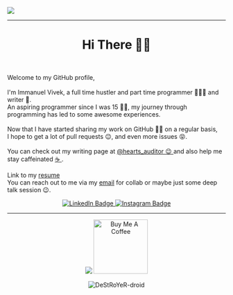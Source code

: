 <img src = "https://repository-images.githubusercontent.com/340868117/f2b32a00-cc75-11eb-8bf8-1bf1990e8868"
align = "center">

<hr>

<h1 align = "center"> Hi There 👋🏼 </h1>
<br>

Welcome to my GitHub profile, <br><br>
I'm Immanuel Vivek, a full time hustler and part time programmer 👨🏾‍💻 and writer 📝. <br>
An aspiring programmer since I was 15 🧒🏽, my journey through programming has led to some awesome experiences. <br>
<br>
Now that I have started sharing my work on GitHub 🤝🏼 on a regular basis,<br>
I hope to get a lot of pull requests 😉, and even more issues 😝.<br>
<br>
You can check out my writing page at <a href = "https://www.instagram.com/hearts_auditor/"> @hearts_auditor 😉 </a>
and also help me stay caffeinated <a href="https://www.buymeacoffee.com/immanuelvivek" target="_blank"> ☕ </a>.
<br>

Link to my <a href = "https://resume.io/r/A1p8flJc4"> resume </a> <br>
You can reach out to me via my [email](mailto:immanuelvivek40609@gmail.com) for collab or maybe just some deep talk session 😉.

<div id="badges" align = "center">
    <a href="https://www.linkedin.com/in/immanuel-vivek-tirkey-9a5855227/">
        <img src="https://img.shields.io/badge/LinkedIn-blue?style=for-the-badge&logo=linkedin&logoColor=white" alt="LinkedIn Badge"/>
    </a>
    <a href="https://www.instagram.com/hearts_auditor/">
        <img src="https://img.shields.io/badge/Instagram-E4405F?style=for-the-badge&logo=instagram&logoColor=white" alt="Instagram Badge"/>
    </a>
</div>

</center>

<hr>
<div align = "center">

<img src = "https://komarev.com/ghpvc/?username=DeStRoYeR-droid&style=for-the-badge&color=00d5d6">

<a href="https://www.buymeacoffee.com/immanuelvivek" target="_blank">
<img src="https://cdn.buymeacoffee.com/buttons/v2/default-red.png" alt="Buy Me A Coffee" width="125" >
</a>

<p align="center"> <img src="https://github-readme-stats.vercel.app/api?username=DeStRoYeR-droid&show_icons=true&theme=gotham" alt="DeStRoYeR-droid" />

</div>

